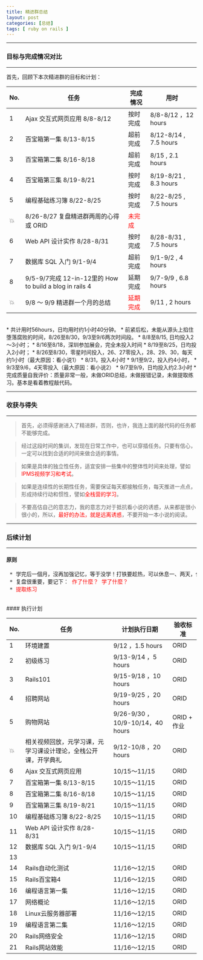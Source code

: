 ```yaml
---
title: 精进群总结
layout: post
categories: [总结]
tags: [ ruby on rails ]
---
```


--------
### 目标与完成情况对比
--------
首先，回顾下本次精进群的目标和计划：

No. | 任务 | 完成情况 | 用时
----|-----|---------|----
1 | Ajax 交互式网页应用 8/8-8/12  | 按时完成 | 8/8-8/12 ，12 hours
2 | 百宝箱第一集 8/13-8/15        | 超前完成 | 8/12-8/14 , 7.5 hours
3 | 百宝箱第二集 8/16-8/18        | 超前完成 | 8/15 , 2.1 hours
4 | 百宝箱第三集 8/19-8/21        | 按时完成 | 8/19-8/21 , 8.3 hours
5 | 编程基础练习簿 8/22-8/25       | 按时完成 | 8/22-8/25 , 7.5 hours
💥| 8/26-8/27 复盘精进群两周的心得或 ORID  | <font color="red">未完成</font> |
6 | Web API 设计实作 8/28-8/31    | 按时完成 | 8/28-8/31 , 7.5 hours
7 | 数据库 SQL 入门 9/1-9/4       | 超前完成 | 9/1-9/2 , 4 hours
8 | 9/5-9/7完成 12-in-12里的 How to build a blog in rails 4      | 延期完成 | 9/7-9/9 , 6.8 hours
💥| 9/8 ～ 9/9 精进群一个月的总结   | <font color="red">延期完成</font> | 9/11 , 2 hours

<br>
* 共计用时56hours，日均用时约1小时40分钟。
* 前紧后松，未能从源头上掐住堕落腐败的时间，8/26至8/30，9/3至9/6两次时间段。
 * 8/8至8/15, 日均投入2～3小时；
 * 8/16至8/18，深圳参加展会，完全未投入时间
 * 8/19至8/25，日均投入2小时；
 * 8/26至8/30，零星时间投入，26、27零投入，28、29、30，每天约1小时（最大原因：看小说1）
 * 8/31，投入4小时
 * 9/1至9/2，投入约4小时，
 * 9/3至9/6，4天零投入（最大原因：看小说2）
 * 9/7至9/9，日均投入约2.3小时
* 完成质量自我评价：质量非常一般，未做ORID总结，未做报错记录，未做提取练习。基本是看着教程敲代码。


--------
### 收获与得失
--------
> 首先，必须得感谢进入了精进群，否则，也许，我连上面的敲代码的任务都不能够完成。

> 经过这段时间的集训，发现在日常工作中，也可以穿插任务。只要有信心，一定可以找到合适的时间来做合适的事情。

> 如果是具体的独立性任务，适宜安排一些集中的整体性时间来处理，譬如<font color="red">IPMS视频学习和考试</font>。

> 如果是连续性的长期性任务，需要保证每天都接触任务，每天推进一点点，形成持续行动和惯性，譬如<font color="red">全栈营的学习</font>。

> 不要高估自己的意志力，我的意志力对于抵抗看小说的诱惑，从来都是很小很小的，所以，<font color="red">最好的办法，就是远离诱惑</font>，不要开始一本小说的阅读。


--------
### 后续计划
--------
#### 原则
<pre>
 * 学完后一個月，沒再加强记忆，等于没学！打铁要趁热，可以休息一、两天，但要尽快再开始。
 * 复盘很重要，要记下：<font color="red"> 作了什麼？ 学了什麼？</font>
 * <font color="red">提取练习</font>
</pre>

<br>
#### 执行计划

No. | 任务 | 计划执行日期 | 验收标准
----|-----|------------|----
1 | 环境建置  | 9/12 ，1.5 hours | ORID
2 | 初级练习  | 9/13-9/14 ，5 hours  | ORID
3 | Rails101 | 9/15-9/18 ，10 hours  | ORID
4 | 招聘网站  | 9/19-9/25 ，20 hours  | ORID
5 | 购物网站  | 9/26-9/30 ，10/9-10/14，40 hours  | ORID + 作业
💥 | 相关视频回放，元学习课，元学习课设计理论，全栈公开课，开学典礼  | 9/12-10/8 ，20 hours  | ORID
6 | Ajax 交互式网页应用 | 10/15～11/15 | ORID
7 | 百宝箱第一集 8/13-8/15        | 10/15～11/15 | ORID
8 | 百宝箱第二集 8/16-8/18        | 10/15～11/15 | ORID
9 | 百宝箱第三集 8/19-8/21        | 10/15～11/15 | ORID
10 | 编程基础练习簿 8/22-8/25       | 10/15～11/15 | ORID
11 | Web API 设计实作 8/28-8/31    | 10/15～11/15 | ORID
12 | 数据库 SQL 入门 9/1-9/4       | 10/15～11/15 | ORID
13 |
14 | Rails自动化测试   | 11/16～12/15 | ORID
15 | Rails百宝箱4      | 11/16～12/15 | ORID
16 | 编程语言第一集     | 11/16～12/15 | ORID
17 | 网络概论          | 11/16～12/15 | ORID
18 | Linux云服务器部署  | 11/16～12/15 | ORID
19 | 编程语言第二集     | 11/16～12/15 | ORID
20 | Rails网络安全     | 11/16～12/15 | ORID
21 | Rails网站效能     | 11/16～12/15 | ORID
